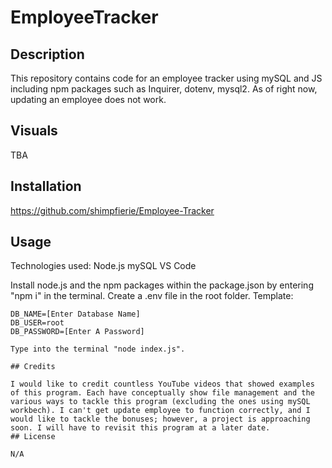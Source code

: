 # EmployeeTracker
## Description

This repository contains code for an employee tracker using mySQL and JS including npm packages such as Inquirer, dotenv, mysql2. As of right now, updating an employee does not work.

## Visuals

TBA

## Installation

https://github.com/shimpfierie/Employee-Tracker

## Usage
Technologies used:
Node.js
mySQL
VS Code

Install node.js and the npm packages within the package.json by entering "npm i" in the terminal.
Create a .env file in the root folder. Template:
```
DB_NAME=[Enter Database Name]
DB_USER=root
DB_PASSWORD=[Enter A Password]

Type into the terminal "node index.js".

## Credits

I would like to credit countless YouTube videos that showed examples of this program. Each have conceptually show file management and the various ways to tackle this program (excluding the ones using mySQL workbech). I can't get update employee to function correctly, and I would like to tackle the bonuses; however, a project is approaching soon. I will have to revisit this program at a later date.
## License

N/A
